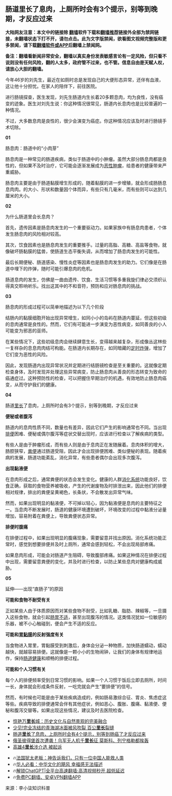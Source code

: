  <!-- 面包屑导航 --> <h2>肠道里长了息肉，上厕所时会有3个提示，别等到晚期，才反应过来</h2> <p class="notice"><b>大陆网友注意：本文中的链接除 <a href="https://github.com/bannedbook/fanqiang" >翻墙</a>软件下载和<a href="https://github.com/killgcd/justmysocks/blob/master/README.md">翻墙推荐</a>链接外全部为禁网链接，未翻墙状态下打不开，请勿点击。此为文字版禁闻，欲看图文视频完整版和更多禁闻，请下载<a href="https://github.com/bannedbook/fanqiang">翻墙软件或APP</a>后翻墙上禁闻网。</p><p>备注：翻墙看新闻非常安全，翻墙以真实身份发表敏感言论有一定风险，但只看不说则没有任何风险，翻的人太多，政府管不过来，也不管。信息自由是天赋人权，请放心大胆的翻墙。</b></p>  <div class="entry"> <p>今年46岁的刘先生，最近在如厕时总是发现自己的大便形态异常，还伴有血液，这让他十分担忧。在家人的陪伴下，前往医院。</p> <p>进行肠镜探查，医生发现，刘先生肠道内生长着20多颗息肉，均为良性，没有癌变的迹象。医生对刘先生说：你这种情况很常见，肠道内长息肉也是比较普遍的一种情况。</p> <p>不过，大多数息肉是良性的，很少会演变为癌症。你这种情况应该及时进行肠镜手术切除。</p> <p><strong>01</strong></p> <p>肠息肉：肠道中的“小肉芽”</p> <p>肠息肉是一种常见的肠道疾病，类似于肠道中的小肿瘤。虽然大部分肠息肉都是良性的，但如果不及时治疗，它可能会逐渐发展成为<a href="https://www.bannedbook.org/bnews/tag/%E6%81%B6%E6%80%A7%E8%82%BF%E7%98%A4/" class="st_tag internal_tag" rel="tag" title="标签 恶性肿瘤 下的日志">恶性肿瘤</a>，给患者的健康带来严重威胁。</p> <p>肠息肉主要是由于肠道黏膜增生形成的，随着黏膜的进一步增殖，就会形成肠肠息息肉肉。的大小、形状和数量因个体而异，有些只有几毫米，而有些则可以达到几厘米的大小。</p> <p><strong>02</strong></p> <p>为什么肠道里会长息肉？</p>  <p>首先，遗传因素是肠息肉发生的一个重要驱动力。如果家族中有肠息肉患者，个体发生肠息肉的风险相对较高。</p> <p>其次，饮食因素也是肠息肉发生的重要推手。过量的高脂、高糖、高盐等食物，就像破坏肠黏膜的猛兽，使肠道生态平衡失调，从而增加了肠息肉发生的可能性。</p> <p>最后长期便秘、肠道感染、慢性炎症等因素也是肠息肉发生的助力。它们像是在肠道中埋下的炸弹，随时可能引爆息肉的危机。</p> <p>肠道息肉的发生，仿佛是一曲由遗传、饮食、生活习惯等多重我旋们律必交须织认得真交聆响听乐。找出这其中的不和音符，预防和应对肠息肉的挑战。</p> <p><strong>03</strong></p> <p>肠息肉的形成过程可以简单地描述为以下几个阶段</p> <p>结肠内的黏膜细胞开始出现异常增生，如同小小的岛屿在肠道内蔓延，但这些初级的息肉通常是良性的。然而，它们有可能进一步演变为恶性病变，如同善良的小人可能变为邪恶的巫师。</p> <p>在某些情况下，这些初级息肉会继续肆意生长，变得越来越复杂，形成像丛这林些一复样杂的息息肉肉结可构能。在肠道内长期存在，如同暗藏的<a href="https://www.bannedbook.org/bnews/tag/%E5%AE%9A%E6%97%B6%E7%82%B8%E5%BC%B9/" class="st_tag internal_tag" rel="tag" title="标签 定时炸弹 下的日志">定时炸弹</a>，增加了它们变为恶性的风险。</p> <p>因此，发现肠道内出现异常状况并定期进行结肠镜检查是至关重要的。这就像定期检查身体，及时发现并处理这些异常病变，防止肠息肉从善良的形态转变为致命的癌通症过。这种预防性的检查，可以把握住早期治疗的机遇，有效地防止肠息肉癌变，从而守护我们的健康。</p>  <p><strong>04</strong></p> <p>肠道<a href="https://www.bannedbook.org/bnews/tag/%E9%87%8C%E9%95%BF/" class="st_tag internal_tag" rel="tag" title="标签 里长 下的日志">里长</a>了息肉，上厕所时会有3个提示，别等到晚期，才反应过来</p> <p><strong>便秘或者腹泻</strong></p> <p>肠道内的息肉性质不同，数量也有差异，因此它们产生的影响通常也不同。当出现<a href="https://www.bannedbook.org/bnews/tag/%E6%8E%92%E4%BE%BF/" class="st_tag internal_tag" rel="tag" title="标签 排便 下的日志">排便</a>困难、便秘或偶尔腹泻等症状交替出现时，应该进行检查以了解疾病的类型。</p> <p>有些人是由于肿瘤形成，而有些人则是由于息肉正在发随展着。息肉体积的增大，肠腔狭窄，<a href="https://www.bannedbook.org/bnews/tag/%E7%B2%AA%E4%BE%BF/" class="st_tag internal_tag" rel="tag" title="标签 粪便 下的日志">粪便</a>通过肠道受阻，因此才会出现排便困难、类似便秘的表现。随着疾病的发展，肠道功能紊乱，消化异常，有些患者偶尔会出现多次腹泻。</p> <p><strong>出现黏液便</strong></p> <p>在息肉形成之后，通常粪便的状态会发生变化。健康的人群<a href="https://www.bannedbook.org/bnews/tag/%E6%B6%88%E5%8C%96%E7%B3%BB%E7%BB%9F/" class="st_tag internal_tag" rel="tag" title="标签 消化系统 下的日志">消化系统</a>功能良好，饮食正确，获取的食物营养被吸收，产生的代谢废物及时排泄出来，因此他们的排便相对规律，排出的粪便呈黄褐色，长条状，不会散发出异常气味。</p> <p>然而，如果出现明显的黏液便，不可掉以轻心，因为黏液便是息肉的主要特征之一。当息肉不断发展时，肠道的健康环境遭到破坏，环境改变的过程中黏液分泌量增加，容易附着在粪便上，导致粪便状态异常。</p> <p><strong>排便时腹痛</strong></p>  <p>在排便过程中，如果出现明显的腹痛现象，需要留意并找出原因。消化系统功能正常时，感觉到想要排便并及时上厕所，通常会感到轻松，不会出现局部疼痛。</p> <p>如果息肉形成，可能会对肠道产生阻碍，导致腹部疼痛。如果这种情况在排便过程中出现，需要留意粪便的变化，并及时进行检查，以防止某些息肉对健康构成威胁。</p> <p><strong>05</strong></p> <p>延伸——出现“直肠子”的原因</p> <p><strong>可能和食物不耐受有关</strong></p> <p>正如某些人由于体质原因而对某些食物不耐受，比如乳糖、脂肪、辣椒等，一旦摄入这些食物，就会引起<a href="https://www.bannedbook.org/bnews/tag/%E8%82%A0%E8%83%83%E4%B8%8D%E9%80%82/" class="st_tag internal_tag" rel="tag" title="标签 肠胃不适 下的日志">肠胃不适</a>，甚至出现腹泻的情况。这类情况犹如一位敏感的乐器，被不小心触碰到，便会产生不适的反应。</p> <p><strong>可能和<a href="https://www.bannedbook.org/bnews/tag/%E8%83%83%E9%BB%8F%E8%86%9C/" class="st_tag internal_tag" rel="tag" title="标签 胃黏膜 下的日志">胃黏膜</a>的反射强度有关</strong></p> <p>当食物进入胃里，胃黏膜受到刺激后，身体会分泌一种物质，加快肠道蠕动，蠕动越快，就越容易排便。这就像是一颗小小的生物闹钟，让我们的身体有规律地运作，保持<a href="https://www.bannedbook.org/bnews/tag/%E8%82%A0%E9%81%93%E5%81%A5%E5%BA%B7/" class="st_tag internal_tag" rel="tag" title="标签 肠道健康 下的日志">肠道健康</a>和顺畅的排便过程。</p> <p><strong>可能和个人习惯有关</strong></p>  <p>每个人的排便频率受到日常习惯的影响。如果一个人习惯于饭后立即去厕所，时间一长，身体就会形成条件反射，一吃完就会产生“要排便”的信号。</p> <p>然而，有时候也可能是由于某些疾病造成的，例如肠易激综合征、胃炎、焦虑症这等些。疾病导致的排便通常会伴有其他症状，例如恶心、腹胀、腹痛、黏液便、便秘和腹泻交替等。如果出现这些情况，建议及时去医院检查。</p> <!--<div id="taboola-mid-1"></div>--><ul class='op-related-articles' title='相关阅读'> <li><a href='https://www.bannedbook.org/bnews/funmedia/20240203/1996475.html' target='_blank'>惊艳万<b>里长</b>城：历史文化与自然景观的完美融合</a></li> <li><a href='https://www.bannedbook.org/bnews/cnnews/20240127/1993346.html' target='_blank'>少见!完全冻结的青海湖冰面被风吹裂 百公<b>里长</b>裂缝</a></li> <li><a href='https://www.bannedbook.org/bnews/health/20240125/1992345.html' target='_blank'>肠道<b>里长</b>了息肉，上厕所时会有4个提示，别等到肠癌了才反应过来</a></li> <li><a href='https://www.bannedbook.org/bnews/worldnews/20240119/1989986.html' target='_blank'>俄圣彼得堡首次遭袭！乌军无人机千<b>里长</b>征 莫斯科、列宁格勒都挨轰</a></li> <li><a href='https://www.bannedbook.org/bnews/baitai/20240112/1986917.html' target='_blank'>高雄4<b>里长</b>涉介选 被起诉</a></li> </ul> <ul class="texttj"> <li>🔥<a href="https://www.bannedbook.org/bnews/ssgc/20230219/1850782.html" target="_blank">法国犹太老板：神告诉我们，只有一位中国人能救人类</a></li> <li>🔥<a href="https://www.bannedbook.org/bnews/comments/20220220/1694796.html" target="_blank">华人必看：中华文化的飓风 幸福感无法描述</a></li> <li>🔥<a href="https://github.com/bannedbook/fanqiang/wiki/V2ray%E6%9C%BA%E5%9C%BA" target="_blank">解锁ChatGPT|全平台高速翻墙:高清视频秒开,超低延迟</a></li> <li>🔥<a href="https://github.com/bannedbook/fanqiang/wiki/%E7%A6%81%E9%97%BB%E7%BD%91%E5%AE%89%E5%8D%93%E7%BF%BB%E5%A2%99%E6%96%B0%E9%97%BBAPP" target="_blank">免费PC翻墙、安卓VPN翻墙APP</a></li> </ul><p class="src-info">来源：李小柒知识科普 </p><a name='sharetosocial'></a> <div style="margin-bottom:5px;padding-bottom:5px;clear:both"> <div id="archive-pix-1" class="banner-ads"> <!-- AuctionX Display platform tag START --> <div id="27602x728x90x621x_ADSLOT1" clicktrack="%%CLICK_URL_ESC%%"></div>  <!-- AuctionX Display platform tag END --> </div> <div id="archive-pix-2" class="banner-ads"> <!-- AuctionX Display platform tag START --> <div id="27556x300x250x621x_ADSLOT1" clicktrack="%%CLICK_URL_ESC%%" style="margin:0 auto;text-align:center"></div>  <!-- AuctionX Display platform tag END --> </div> </div>  <div id="archive-pix-1" class="banner-ads"> <!-- AuctionX Display platform tag START --> <div id="27603x728x90x621x_ADSLOT1" clicktrack="%%CLICK_URL_ESC%%"></div>  <!-- AuctionX Display platform tag END --> </div> </div><!--END ENTRY--> 
